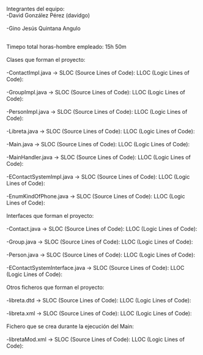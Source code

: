 Integrantes del equipo:
<br>-David González Pérez (davidgo)</br>
<br>-Gino Jesús Quintana Angulo</br>

<br>Timepo total horas-hombre empleado: 15h 50m</br>
<br>Clases que forman el proyecto:</br>
<br> -ContactImpl.java -> SLOC (Source Lines of Code):    LLOC (Logic Lines of Code):</br>
<br> -GroupImpl.java -> SLOC (Source Lines of Code):    LLOC (Logic Lines of Code):</br>
<br> -PersonImpl.java -> SLOC (Source Lines of Code):    LLOC (Logic Lines of Code):</br>
<br> -Libreta.java -> SLOC (Source Lines of Code):    LLOC (Logic Lines of Code):</br>
<br> -Main.java -> SLOC (Source Lines of Code):    LLOC (Logic Lines of Code):</br>
<br> -MainHandler.java -> SLOC (Source Lines of Code):    LLOC (Logic Lines of Code):</br>
<br> -EContactSystemImpl.java -> SLOC (Source Lines of Code):    LLOC (Logic Lines of Code):</br>
<br> -EnumKindOfPhone.java -> SLOC (Source Lines of Code):    LLOC (Logic Lines of Code):</br>
<br>Interfaces que forman el proyecto:</br>
<br> -Contact.java -> SLOC (Source Lines of Code):    LLOC (Logic Lines of Code):</br>
<br> -Group.java -> SLOC (Source Lines of Code):    LLOC (Logic Lines of Code):</br>
<br> -Person.java -> SLOC (Source Lines of Code):    LLOC (Logic Lines of Code):</br>
<br> -EContactSystemInterface.java -> SLOC (Source Lines of Code):    LLOC (Logic Lines of Code):</br>
<br>Otros ficheros que forman el proyecto:</br>
<br> -libreta.dtd -> SLOC (Source Lines of Code):    LLOC (Logic Lines of Code):</br>
<br> -libreta.xml -> SLOC (Source Lines of Code):    LLOC (Logic Lines of Code):</br>
<br>Fichero que se crea durante la ejecución del Main:</br>
<br> -libretaMod.xml -> SLOC (Source Lines of Code):    LLOC (Logic Lines of Code):</br>